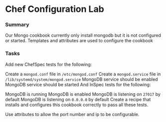 # Chef Configuration Lab


### Summary

Our Mongo cookbook currently only install mongodb but it is not configured or started. Templates and attributes are used to configure the cookbook

### Tasks

Add new ChefSpec tests for the following:

Create a `mongod.conf` file in `/etc/mongod.conf`
Create a `mongod.service` file in `/lib/systemd/system/mongod.service`
MongoDB service should be enabled
MongoDB service should be started
And InSpec tests for the following:

MongoDB is running
MongoDB is enabled
MongoDB is listening on `27017` by default
MongoDB is listening on `0.0.0.0` by default
Create a recipe that installs and configures this cookbook correctly to pass all these tests.

Use attributes to allow the port number and ip to be configurable.
